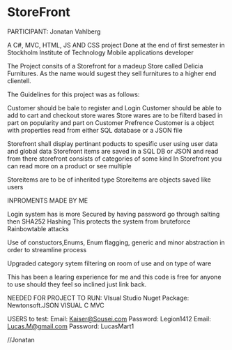 # StoreFront
PARTICIPANT: Jonatan Vahlberg

A C#, MVC, HTML, JS AND CSS project Done at the end of first semester in Stockholm Institute of Technology Mobile applications developer

The Project consits of a Storefront for a madeup Store called Delicia Furnitures.
As the name would sugest they sell furnitures to a higher end clientell.

The Guidelines for this project was as follows:

Customer should be bale to register and Login
Customer should be able to add to cart and checkout store wares
Store wares are to be filterd based in part on popularity and part on Customer Prefrence
Customer is a object with properties read from either SQL database or a JSON file

Storefront shall display pertinant poducts to spesific user using user data and global data
Storefront items are saved in a SQL DB or JSON and read from there
storefront consists of categories of some kind
In Storefront you can read more on a product or see multiple

Storeitems are to be of inherited type
Storeitems are objects saved like users

INPROMENTS MADE BY ME

Login system has is more Secured by having password go through salting then SHA252 Hashing
  This protects the system from bruteforce Rainbowtable attacks

Use of constuctors,Enums, Enum flagging, generic and minor abstraction in order to streamline process

Upgraded category sytem filtering on room of use and on type of ware

This has been a learing experience for me and this code is free for anyone to use should they feel so inclined just link back.

NEEDED FOR PROJECT TO RUN:
VIsual Studio
Nuget Package: Newtonsoft.JSON
VISUAL C MVC

USERS to test:
Email: Kaiser@Sousei.com Password: Legion1412
Email: Lucas.M@gmail.com Password: LucasMart1

//Jonatan
